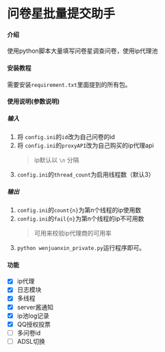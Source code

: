 <br/>  
  
# 问卷星批量提交助手

#### 介绍
使用python脚本大量填写问卷星调查问卷，使用ip代理池

#### 安装教程
需要安装`requirement.txt`里面提到的所有包。

#### 使用说明(参数说明)
##### 输入
1.  将 `config.ini`的`id`改为自己问卷的id
2.  将 `config.ini`的`proxyAPI`改为自己购买的ip代理api
    > ip默认以 `\n` 分隔 
4.  `config.ini`的`thread_count`为启用线程数（默认3）
##### 输出
1.  `config.ini`的`count{n}`为第n个线程的ip使用数
2.  `config.ini`的`fail{n}`为第n个线程的ip不可用数
    >可用来校验ip代理商的可用率
3. `python wenjuanxin_private.py`运行程序即可。

#### 功能  
- [x] ip代理
- [x] 日志模块
- [x] 多线程
- [x] server酱通知
- [x] ip池log记录
- [x] QQ授权投票  
- [ ] 多问卷id
- [ ] ADSL切换